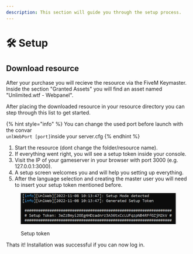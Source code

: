 ```yaml
---
description: This section will guide you through the setup process.
---
```


# 🛠 Setup

## Download resource

After your purchase you will recieve the resource via the FiveM Keymaster. Inside the section "Granted Assets" you will find an asset named "Unlimited.wtf - Webpanel".

After placing the downloaded resource in your resource directory you can step through this list to get started.

{% hint style="info" %}
You can change the used port before launch with the convar \
`unlWebPort [port]`inside your server.cfg
{% endhint %}

1. Start the resource (dont change the folder/resource name).
2. If everything went right, you will see a setup token inside your console.
3. Visit the IP of your gameserver in your browser with port 3000 (e.g. 127.0.0.1:3000).
4. A setup screen welcomes you and will help you setting up everything.
5. After the language selection and creating the master user you will need to insert your setup token mentioned before.

<figure><img src="../.gitbook/assets/Unbenannt.PNG" alt="Setup Token"><figcaption><p>Setup token</p></figcaption></figure>



Thats it! Installation was successful if you can now log in.
